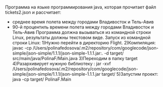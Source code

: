 Программа на языке программирования java, которая прочитает файл tickets2.json и рассчитает:
- среднее время полета между городами Владивосток и Тель-Авив
- 90-й процентиль времени полета между городами Владивосток и Тель-Авив
Программа должна вызываться из командной строки Linux, результаты должны текстовом виде.
Запуск из командной строки Linux:
1)Нужно перейти в директорию Flight.
2)Компиляция:
  javac -cp /Users/polinafedosova/.m2/repository/com/googlecode/json-simple/json-simple/1.1.1/json-simple-1.1.1.jar:. -d target/ src/main/java/PolinaF/Main.java 
3)Переходим в папку target
4)Разархивирует нужную библиотеку :
  jar -xvf /Users/polinafedosova/.m2/repository/com/googlecode/json-simple/json-simple/1.1.1/json-simple-1.1.1.jar target/
5)Запустим проект:
  java -cp target/ PolinaF.Main
